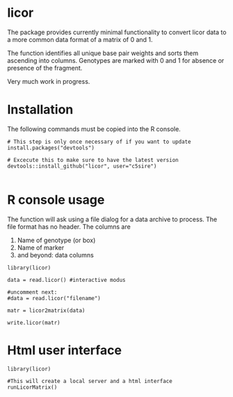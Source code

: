 licor
=====

The package provides currently minimal functionality to convert licor data 
to a more common data format of a matrix of 0 and 1. 

The function identifies all unique base pair weights and sorts them ascending into columns.
Genotypes are marked with 0 and 1 for absence or presence of the fragment.

Very much work in progress.

Installation
============

The following commands must be copied into the R console.

```{r}
# This step is only once necessary of if you want to update
install.packages("devtools")

# Excecute this to make sure to have the latest version
devtools::install_github("licor", user="c5sire")


```

R console usage
======

The function will ask using a file dialog for a data archive to process. The file format has no header. The columns are
1. Name of genotype (or box)
2. Name of marker
3. and beyond: data columns

```{r}
library(licor)

data = read.licor() #interactive modus

#uncomment next:
#data = read.licor("filename")

matr = licor2matrix(data)

write.licor(matr)
```

Html user interface
=======
```{r}
library(licor)

#This will create a local server and a html interface
runLicorMatrix()


```



